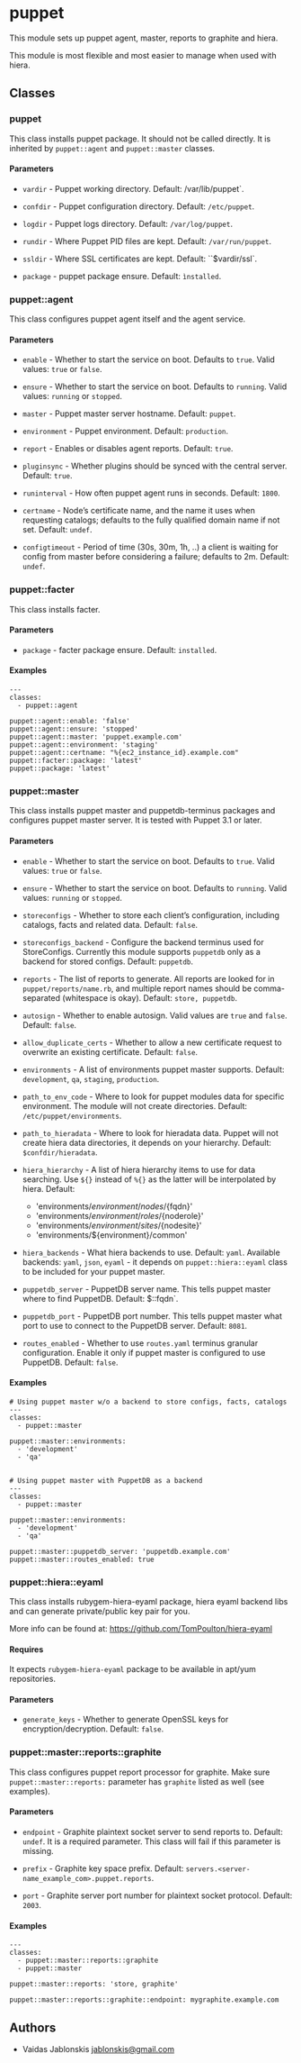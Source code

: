 puppet
===

This module sets up puppet agent, master, reports to graphite and
hiera.

This module is most flexible and most easier to manage when used with hiera.

## Classes

### puppet
This class installs puppet package. It should not be called directly.
It is inherited by `puppet::agent` and `puppet::master` classes.

#### Parameters
* `vardir` - Puppet working directory. Default: /var/lib/puppet`.

* `confdir` - Puppet configuration directory. Default: `/etc/puppet`.

* `logdir` - Puppet logs directory. Default: `/var/log/puppet`.

* `rundir` - Where Puppet PID files are kept. Default: `/var/run/puppet`.

* `ssldir` - Where SSL certificates are kept. Default: ``$vardir/ssl`.

* `package` - puppet package ensure. Default: `ìnstalled`.


### puppet::agent
This class configures puppet agent itself and the agent service.

#### Parameters
* `enable` - Whether to start the service on boot. Defaults to `true`.
Valid values: `true` or `false`.

* `ensure` - Whether to start the service on boot. Defaults to `running`.
Valid values: `running` or `stopped`.

* `master` - Puppet master server hostname. Default: `puppet`.

* `environment` - Puppet environment. Default: `production`.

* `report` - Enables or disables agent reports. Default: `true`.

* `pluginsync` - Whether plugins should be synced with the central server.
Default: `true`.

* `runinterval` - How often puppet agent runs in seconds. Default: `1800`.

* `certname` - Node’s certificate name, and the name it uses when requesting catalogs;
defaults to the fully qualified domain name if not set. Default: `undef`.

* `configtimeout` - Period of time (30s, 30m, 1h, ..) a client is waiting for config from master before considering a failure; defaults to 2m. Default: `undef`.

### puppet::facter
This class installs facter.

#### Parameters
* `package` - facter package ensure. Default: `installed`.

#### Examples
    ---
    classes:
      - puppet::agent

    puppet::agent::enable: 'false'
    puppet::agent::ensure: 'stopped'
    puppet::agent::master: 'puppet.example.com'
    puppet::agent::environment: 'staging'
    puppet::agent::certname: "%{ec2_instance_id}.example.com"
    puppet::facter::package: 'latest'
    puppet::package: 'latest'


### puppet::master
This class installs puppet master and puppetdb-terminus packages and
configures puppet master server. It is tested with Puppet 3.1 or later.

#### Parameters
* `enable` - Whether to start the service on boot. Defaults to `true`.
Valid values: `true` or `false`.

* `ensure` - Whether to start the service on boot. Defaults to `running`.
Valid values: `running` or `stopped`.

* `storeconfigs` - Whether to store each client’s configuration, including
catalogs, facts and related data. Default: `false`.

* `storeconfigs_backend` - Configure the backend terminus used for StoreConfigs.
Currently this module supports `puppetdb` only as a backend for stored configs.
Default: `puppetdb`.

* `reports` - The list of reports to generate. All reports are looked for in
`puppet/reports/name.rb`, and multiple report names should be comma-separated
(whitespace is okay). Default: `store, puppetdb`.

* `autosign` - Whether to enable autosign. Valid values are `true` and `false`.
Default: `false`.

* `allow_duplicate_certs` - Whether to allow a new certificate request to overwrite
an existing certificate. Default: `false`.

* `environments` - A list of environments puppet master supports.
Default: `development`, `qa`, `staging`, `production`.

* `path_to_env_code` - Where to look for puppet modules data for specific environment.
The module will not create directories. Default: `/etc/puppet/environments`.

* `path_to_hieradata` - Where to look for hieradata data. Puppet will not create
hiera data directories, it depends on your hierarchy. Default: `$confdir/hieradata`.

* `hiera_hierarchy` - A list of hiera hierarchy items to use for data searching.
Use ``${}`` instead of ``%{}`` as the latter will be interpolated by hiera.
    Default:
    - 'environments/${environment}/nodes/${fqdn}'
    - 'environments/${environment}/roles/${noderole}'
    - 'environments/${environment}/sites/${nodesite}'
    - 'environments/${environment}/common'


* `hiera_backends` - What hiera backends to use. Default: `yaml`. Available backends:
`yaml`, `json`, `eyaml` - it depends on `puppet::hiera::eyaml` class to be included for
your puppet master.

* `puppetdb_server` - PuppetDB server name. This tells puppet master where to find PuppetDB.
Default: $::fqdn`.

* `puppetdb_port` - PuppetDB port number. This tells puppet master what port to use to connect
to the PuppetDB server. Default: `8081`.

* `routes_enabled` - Whether to use `routes.yaml` terminus granular configuration.
Enable it only if puppet master is configured to use PuppetDB. Default: `false`.

#### Examples
    # Using puppet master w/o a backend to store configs, facts, catalogs
    ---
    classes:
      - puppet::master

    puppet::master::environments:
      - 'development'
      - 'qa'


    # Using puppet master with PuppetDB as a backend
    ---
    classes:
      - puppet::master

    puppet::master::environments:
      - 'development'
      - 'qa'

    puppet::master::puppetdb_server: 'puppetdb.example.com'
    puppet::master::routes_enabled: true


### puppet::hiera::eyaml
This class installs rubygem-hiera-eyaml package, hiera eyaml backend libs and can
generate private/public key pair for you.

More info can be found at: https://github.com/TomPoulton/hiera-eyaml

#### Requires
It expects `rubygem-hiera-eyaml` package to be available in apt/yum repositories.

#### Parameters
* `generate_keys` - Whether to generate OpenSSL keys for encryption/decryption.
Default: `false`.


### puppet::master::reports::graphite
This class configures puppet report processor for graphite. Make sure
`puppet::master::reports:` parameter has `graphite` listed as well (see examples).

#### Parameters
* `endpoint` - Graphite plaintext socket server to send reports to. Default: `undef`.
It is a required parameter. This class will fail if this parameter is missing.

* `prefix` - Graphite key space prefix.
Default: `servers.<server-name_example_com>.puppet.reports`.

* `port` - Graphite server port number for plaintext socket protocol. Default: `2003`.

#### Examples
    ---
    classes:
      - puppet::master::reports::graphite
      - puppet::master

    puppet::master::reports: 'store, graphite'

    puppet::master::reports::graphite::endpoint: mygraphite.example.com

## Authors
* Vaidas Jablonskis <jablonskis@gmail.com>

